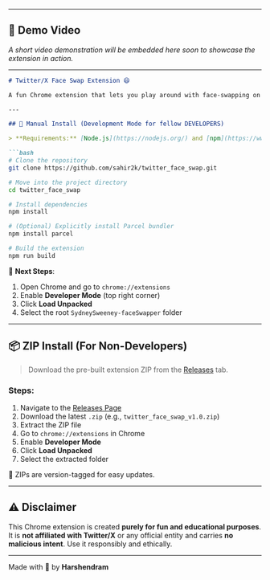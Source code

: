 

---
## 🎥 Demo Video

*A short video demonstration will be embedded here soon to showcase the extension in action.*

---

````markdown
# Twitter/X Face Swap Extension 😄

A fun Chrome extension that lets you play around with face-swapping on Twitter (now X.com). Built using `face-api.js`, this project is purely for entertainment purposes.

---

## 🚀 Manual Install (Development Mode for fellow DEVELOPERS)

> **Requirements:** [Node.js](https://nodejs.org/) and [npm](https://www.npmjs.com/) must be installed.

```bash
# Clone the repository
git clone https://github.com/sahir2k/twitter_face_swap.git

# Move into the project directory
cd twitter_face_swap

# Install dependencies
npm install

# (Optional) Explicitly install Parcel bundler
npm install parcel

# Build the extension
npm run build
````

🔧 **Next Steps**:

1. Open Chrome and go to `chrome://extensions`
2. Enable **Developer Mode** (top right corner)
3. Click **Load Unpacked**
4. Select the root `SydneySweeney-faceSwapper` folder

---

## 📦 ZIP Install (For Non-Developers)

> Download the pre-built extension ZIP from the [Releases](https://github.com/sahir2k/twitter_face_swap/releases) tab.

### Steps:

1. Navigate to the [Releases Page](https://github.com/sahir2k/twitter_face_swap/releases)
2. Download the latest `.zip` (e.g., `twitter_face_swap_v1.0.zip`)
3. Extract the ZIP file
4. Go to `chrome://extensions` in Chrome
5. Enable **Developer Mode**
6. Click **Load Unpacked**
7. Select the extracted folder

📌 ZIPs are version-tagged for easy updates.

---

## ⚠️ Disclaimer

This Chrome extension is created **purely for fun and educational purposes**.
It is **not affiliated with Twitter/X** or any official entity and carries **no malicious intent**.
Use it responsibly and ethically.

---

Made with 🤍 by **Harshendram**

```


